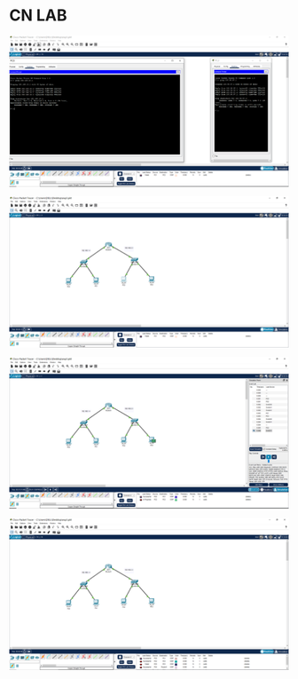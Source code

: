 # CN LAB

![pictures](screenshot1.PNG)

![pictures](screenshot2.PNG)

![pictures](screenshot3.PNG)

![pictures](screenshot4.PNG)

